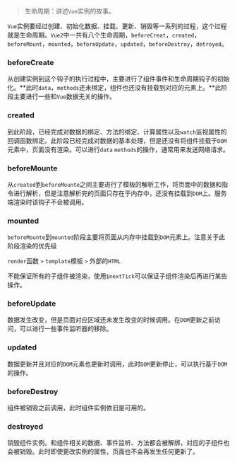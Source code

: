 > 生命周期：讲述`Vue`实例的故事。

`Vue`实例要经过创建、初始化数据、挂载、更新、销毁等一系列的过程，这个过程就是生命周期。`Vue2`中一共有八个生命周期，`beforeCreat`，`created`，`beforeMount`，`mounted`，`beforeUpdate`，`updated`，`beforeDestroy`，`detroyed`。

### beforeCreate

从创建实例到这个钩子的执行过程中，主要进行了组件事件和生命周期钩子的初始化。**此时`data`，`methods`还未绑定，组件也还没有挂载到对应的元素上。**此阶段主要进行一些和`Vue`数据无关的操作。

### created

到此阶段，已经完成对数据的绑定、方法的绑定、计算属性以及`watch`监视属性的回调函数绑定。此阶段已经完成对数据的基本处理，但是还没有将组件挂载于`DOM`元素中，页面没有渲染。可以进行`data` `methods`的操作，通常用来发送网络请求。

### beforeMounte

从`created`到`beforeMounte`之间主要进行了模板的解析工作，将页面中的数据和指令进行解析，但是注意解析完的页面只存在于内存中，还没有挂载到`DOM`上。服务端渲染时该钩子不会被调用。

### mounted

`beforeMounte`到`mounted`阶段主要将页面从内存中挂载到`DOM`元素上。注意关于此阶段渲染的优先级

`render`函数 `>` `template`模板 `>` 外部的`HTML`

不能保证所有的子组件被渲染，使用`$nextTick`可以保证子组件渲染后再进行某些操作。

### beforeUpdate

数据发生改变，但是页面对应区域还未发生改变的时候调用。在`DOM`更新之前访问，可以进行一些事件监听器的移除。

### updated

数据更新并且对应的`DOM`元素也更新时调用，此时`DOM`更新停止，可以执行基于`DOM`的操作。

### beforeDestroy

组件被销毁之前调用，此时组件实例依旧是可用的。

### destroyed

销毁组件实例。和组件相关的数据、事件监听、方法都会被解绑，对应的子组件也会被销毁。此时即使更改实例的属性，页面也不会再发生任何更新了。